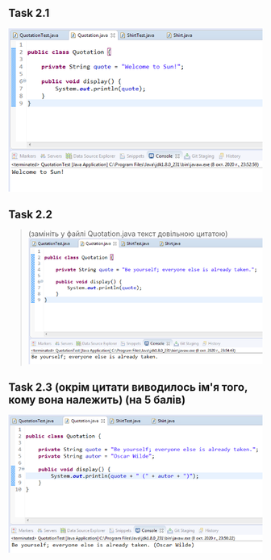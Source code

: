Task 2.1
---
![1.1](https://github.com/ppc-ntu-khpi/34-first-lab-coldbeatz/blob/master/Solution/task2.1.png)

Task 2.2
---
> (замініть у файлі Quotation.java текст довільною цитатою)
![1.2](https://github.com/ppc-ntu-khpi/34-first-lab-coldbeatz/blob/master/Solution/task2.2.png)

Task 2.3 (окрім цитати виводилось ім'я того, кому вона належить) (на 5 балів)
---
![5](https://github.com/ppc-ntu-khpi/34-first-lab-coldbeatz/blob/master/Solution/task2.3.png)

